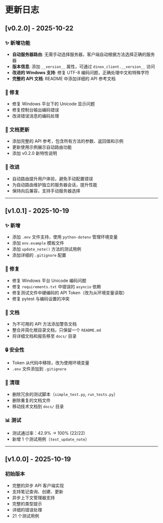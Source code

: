 # 更新日志

## [v0.2.0] - 2025-10-22

### ✨ 新增功能
- **自动服务器路由**: 无需手动选择服务器，客户端自动根据方法选择正确的服务器
- **版本信息**: 添加 `__version__` 属性，可通过 `dinox_client.__version__` 访问
- **改进的 Windows 支持**: 修复 UTF-8 编码问题，正确处理中文和特殊字符
- **完整的 API 文档**: README 中添加详细的 API 参考文档

### 🐛 修复
- 修复 Windows 平台下的 Unicode 显示问题
- 修复控制台输出编码错误
- 改进错误消息的编码处理

### 📝 文档更新  
- 添加完整的 API 参考，包含所有方法的参数、返回值和示例
- 更新使用示例展示自动路由功能
- 添加 v0.2.0 新特性说明

### 🔧 改进
- 自动路由提升用户体验，避免手动配置错误
- 为自动路由维护独立的服务器会话，提升性能
- 保持向后兼容，支持手动服务器选择

---

## [v1.0.1] - 2025-10-19

### ✨ 新增
- 添加 `.env` 文件支持，使用 `python-dotenv` 管理环境变量
- 添加 `env.example` 模板文件
- 添加 `update_note()` 方法的测试用例
- 添加详细的 `.gitignore` 配置

### 🐛 修复
- 修复 Windows 平台 Unicode 编码问题
- 修复 `requirements.txt` 中错误的 `asyncio` 依赖
- 修复测试文件中硬编码的 API Token（改为从环境变量读取）
- 修复 pytest 与编码设置的冲突

### 📝 文档
- 为不可用的 API 方法添加警告文档
- 整合并简化根目录文档，只保留一个 `README.md`
- 将详细文档和报告移至 `docs/` 目录

### 🔒 安全性
- Token 从代码中移除，改为使用环境变量
- `.env` 文件添加到 `.gitignore`

### 🧹 清理
- 删除冗余的测试脚本（`simple_test.py`, `run_tests.py`）
- 删除重复的文档文件
- 移动技术文档到 `docs/` 目录

### 📊 测试
- 测试通过率：42.9% → 100% (22/22)
- 新增 1 个测试用例（`test_update_note`）

---

## [v1.0.0] - 2025-10-19

### 初始版本
- 完整的异步 API 客户端实现
- 支持笔记查询、创建、更新
- 异步上下文管理器支持
- 完整的类型提示
- 详细的错误处理
- 21 个测试用例


